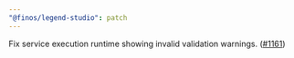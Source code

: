 ```yaml
---
"@finos/legend-studio": patch
---
```


Fix service execution runtime showing invalid validation warnings. ([#1161](https://github.com/finos/legend-studio/issues/1161))
